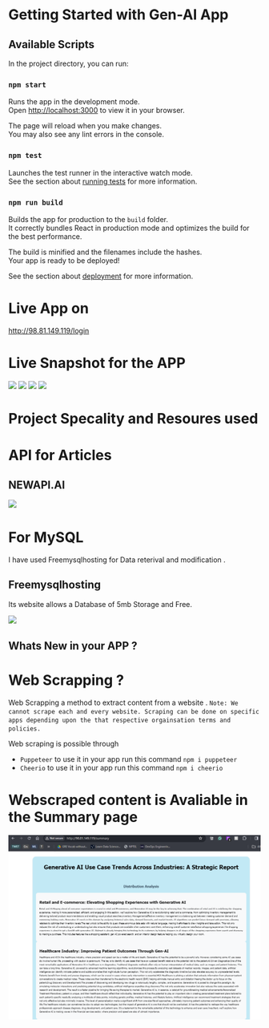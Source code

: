 # Getting Started with Gen-AI App

## Available Scripts

In the project directory, you can run:

### `npm start`

Runs the app in the development mode.\
Open [http://localhost:3000](http://localhost:3000) to view it in your browser.

The page will reload when you make changes.\
You may also see any lint errors in the console.

### `npm test`

Launches the test runner in the interactive watch mode.\
See the section about [running tests](https://facebook.github.io/create-react-app/docs/running-tests) for more information.

### `npm run build`

Builds the app for production to the `build` folder.\
It correctly bundles React in production mode and optimizes the build for the best performance.

The build is minified and the filenames include the hashes.\
Your app is ready to be deployed!

See the section about [deployment](https://facebook.github.io/create-react-app/docs/deployment) for more information.

# Live App on
http://98.81.149.119/login 

# Live Snapshot for the APP
<image src="/gen-ai/Snapshots/Live.png">
<image src="/gen-ai/Snapshots/Dashbaord.png">
<image src="/gen-ai/Snapshots/Report.png">
<image src="/gen-ai/Snapshots/Deployment.png">

# Project Specality and Resoures used 

# API for Articles 
## NEWAPI.AI 
<image src="/gen-ai/Snapshots/NEWSAPIAI.png">

# For MySQL 
I have used Freemysqlhosting for Data reterival and modification .
## Freemysqlhosting 
Its website allows a Database of 5mb Storage  and Free.

<image src="/gen-ai/Snapshots/Mysql.png">  

## Whats New in your APP ?

# Web Scrapping ?  
Web Scrapping a method to extract content from a website . 
`Note: We cannot scrape each and every website. Scraping can be done on specific apps depending upon the that respective orgainsation terms and policies.` 


Web scraping is possible through 

* `Puppeteer` to use it in your app run this command  `npm i puppeteer`
* `Cheerio` to use it in your app run this command  `npm i cheerio` 

# Webscraped content is Avaliable in the Summary page

<img src="/gen-ai/Snapshots/WebScrap.png">

